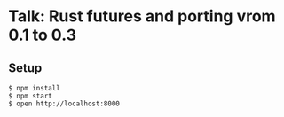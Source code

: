 # Talk: Rust futures and porting vrom 0.1 to 0.3

## Setup
```
$ npm install
$ npm start
$ open http://localhost:8000
```
